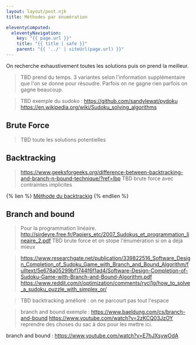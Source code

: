 ```yaml
---
layout: layout/post.njk
title: Méthodes par énumération

eleventyComputed:
  eleventyNavigation:
    key: "{{ page.url }}"
    title: "{{ title | safe }}"
    parent: "{{ '../' | siteUrl(page.url) }}"
---
```



On recherche exhaustivement toutes les solutions puis on prend la meilleur.

> TBD prend du temps.
> 3 variantes selon l'information supplémentaire que l'on se donne pour résoudre. Parfois on ne gagne rien parfois on gagne beaucoup.

> TBD exemple du sudoko : <https://github.com/sandylewat/pydoku>
> <https://en.wikipedia.org/wiki/Sudoku_solving_algorithms>

## Brute Force

> TBD toute les solutions potentielles

## Backtracking

> <https://www.geeksforgeeks.org/difference-between-backtracking-and-branch-n-bound-technique/?ref=lbp>
> TBD brute force avec contraintes implicites

{% lien %}
[Méthode du backtrackig](https://fr.wikipedia.org/wiki/Retour_sur_trace)
{% endlien %}

## Branch and bound

> Pour la programmation linéaire.
> <http://sirdeyre.free.fr/Papiers_etc/2007_Sudokus_et_programmation_lineaire_2.pdf>
> TBD brute force et on stope l'énumération si on a déjà mieux

> <https://www.researchgate.net/publication/339822516_Software_Design_Completion_of_Sudoku_Game_with_Branch_and_Bound_Algorithm/fulltext/5e678a05299bf1744f6f1ad4/Software-Design-Completion-of-Sudoku-Game-with-Branch-and-Bound-Algorithm.pdf>
> <https://www.reddit.com/r/optimization/comments/rycl1g/how_to_solve_a_sudoku_puzzle_with_simplex_or/>

> TBD backtracking amélioré : on ne parcourt pas tout l'espace

> branch and bound exemple : <https://www.baeldung.com/cs/branch-and-bound>
> <https://www.youtube.com/watch?v=2zKCQ03JzOY>
> reprendre des choses du sac à dos pour les mettre ici.

branch and bound : <https://www.youtube.com/watch?v=E7hJXsywOdA>
